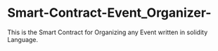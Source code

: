 # Smart-Contract-Event_Organizer-
This is the Smart Contract for Organizing any Event written in solidity Language.
